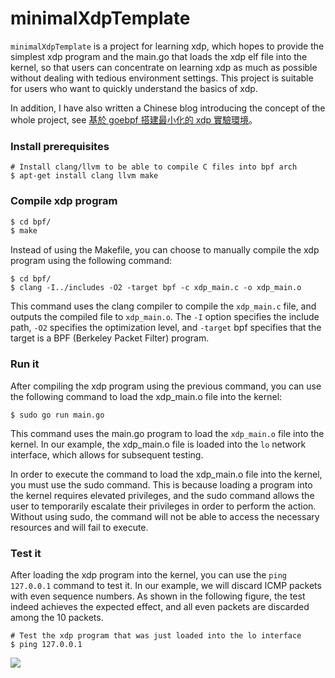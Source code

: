 # minimalXdpTemplate

`minimalXdpTemplate` is a project for learning xdp, which hopes to provide the simplest xdp program and the main.go that loads the xdp elf file into the kernel, so that users can concentrate on learning xdp as much as possible without dealing with tedious environment settings. This project is suitable for users who want to quickly understand the basics of xdp.


In addition, I have also written a Chinese blog introducing the concept of the whole project, see [基於 goebpf 搭建最小化的 xdp 實驗環境](https://davidleitw.github.io/posts/xdp_example_01/)。

### Install prerequisites

```
# Install clang/llvm to be able to compile C files into bpf arch
$ apt-get install clang llvm make
```

### Compile xdp program

```bash
$ cd bpf/
$ make
```

Instead of using the Makefile, you can choose to manually compile the xdp program using the following command:

```
$ cd bpf/
$ clang -I../includes -O2 -target bpf -c xdp_main.c -o xdp_main.o
```

This command uses the clang compiler to compile the `xdp_main.c` file, and outputs the compiled file to `xdp_main.o`. The `-I` option specifies the include path, `-O2` specifies the optimization level, and `-target` bpf specifies that the target is a BPF (Berkeley Packet Filter) program.

### Run it

After compiling the xdp program using the previous command, you can use the following command to load the xdp_main.o file into the kernel:

```
$ sudo go run main.go
```

This command uses the main.go program to load the `xdp_main.o` file into the kernel. In our example, the xdp_main.o file is loaded into the `lo` network interface, which allows for subsequent testing.

In order to execute the command to load the xdp_main.o file into the kernel, you must use the sudo command. This is because loading a program into the kernel requires elevated privileges, and the sudo command allows the user to temporarily escalate their privileges in order to perform the action. Without using sudo, the command will not be able to access the necessary resources and will fail to execute.

### Test it

After loading the xdp program into the kernel, you can use the `ping 127.0.0.1` command to test it. In our example, we will discard ICMP packets with even sequence numbers. As shown in the following figure, the test indeed achieves the expected effect, and all even packets are discarded among the 10 packets.

```
# Test the xdp program that was just loaded into the lo interface
$ ping 127.0.0.1
```

![](https://i.imgur.com/Up4bJRc.png)

